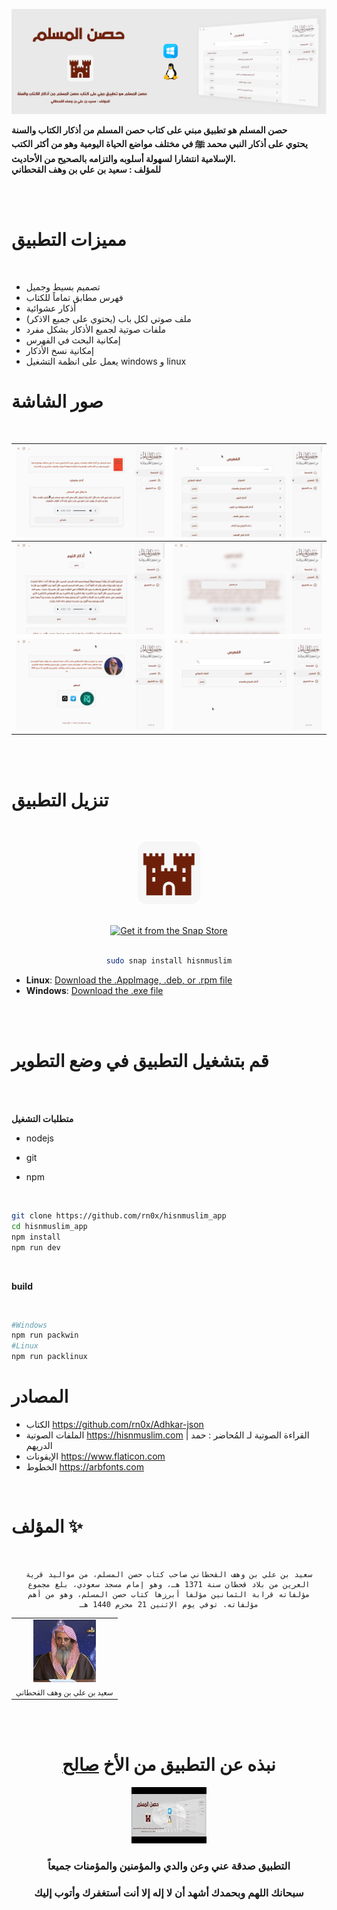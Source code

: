 ![preview|690x388](/.github/Featured_banner.png)
<br>

**حصن المسلم هو تطبيق مبني على كتاب حصن المسلم من أذكار الكتاب والسنة** <br>
**يحتوي على أذكار النبي محمد ﷺ في مختلف مواضع الحياة اليومية وهو من أكثر الكتب الإسلامية انتشارا لسهولة أسلوبه والتزامه بالصحيح من الأحاديث.** <br>
**للمؤلف : سعيد بن علي بن وهف القحطاني**

<br><br>

# مميزات التطبيق
<br>

- تصميم بسيط وجميل 
- فهرس مطابق تماماً للكتاب
- أذكار عشوائية
- ملف صوتي لكل باب (يحتوي على جميع الاذكر)
- ملفات صوتية لجميع الأذكار بشكل مفرد
- إمكانية البحث في الفهرس 
- إمكانية نسخ الأذكار
- يعمل على انظمة التشغيل windows و linux

# صور الشاشة

<br>

| ![hisnmuslim_app](/.github/1.png) | ![hisnmuslim_app](/.github/2.png) |
|:------------------------|----------------------|
| ![hisnmuslim_app](/.github/3.png) | ![hisnmuslim_app](/.github/4.png) |
| ![hisnmuslim_app](/.github/5.png) | ![hisnmuslim_app](/.github/6.png) |

<br><br>

# تنزيل التطبيق

<br>

<div align="center">

<img src="/build/icon.png" width="100px;"/>  <br><br>
  
<a href="https://snapcraft.io/hisnmuslim">
  <img alt="Get it from the Snap Store" src="https://snapcraft.io/static/images/badges/en/snap-store-white.svg" />
</a> <br><br>

```bash
sudo snap install hisnmuslim
```
</div>


- **Linux**: [Download the .AppImage, .deb, or .rpm file](https://github.com/rn0x/hisnmuslim_app/releases/latest)
- **Windows**: [Download the .exe file](https://github.com/rn0x/hisnmuslim_app/releases/latest)

<br><br>



# قم بتشغيل التطبيق في وضع التطوير

<br><br>

**متطلبات التشغيل**

- nodejs

- git

- npm

<br>

```bash
git clone https://github.com/rn0x/hisnmuslim_app
cd hisnmuslim_app
npm install
npm run dev
```

<br>

 **build**

<br>

```bash
#Windows
npm run packwin
#Linux
npm run packlinux
```


# المصادر 

- الكتاب https://github.com/rn0x/Adhkar-json
- الملفات الصوتية  https://hisnmuslim.com |  القراءة الصوتية لـ المُحاضر : حمد الدريهم
- الإيقونات https://www.flaticon.com
- الخطوط https://arbfonts.com

<br>

# المؤلف ✨ 

<br>

<div align="center">
  
  <table>
    <tr>
        <td align="center"><img src="/public/icon/author.jpg" width="100px;"/><br /><sub>سعيد بن علي بن وهف القحطاني</sub></td>
    </tr>

    سعيد بن علي بن وهف القحطاني صاحب كتاب حصن المسلم، من مواليد قرية العرين من بلاد قحطان سنة 1371 هـ، وهو إمام مسجد سعودي، بلغ مجموع مؤلفاته قرابة الثمانين مؤلفا أبرزها كتاب حصن المسلم، وهو من أهم مؤلفاته. توفي يوم الإثنين 21 محرم 1440 هـ

</table> <br> <br>

# نبذه عن التطبيق من الأخ [صالح](https://github.com/SalehGNUTUX) 

[![Gnu Tux](.github/44ZWKr-ZuJ0-def.jpg)](https://github.com/SalehGNUTUX)

### التطبيق صدقة عني وعن والدي والمؤمنين والمؤمنات جميعاً
### سبحانك اللهم وبحمدك أشهد أن لا إله إلا أنت أستغفرك وأتوب إليك

</div>

<br>

